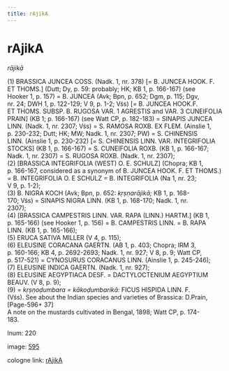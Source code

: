 ```yaml
---
title: rAjikA
---
```


# rAjikA

<i>rājikā</i>  <div n="P" />(1) <bot>BRASSICA JUNCEA COSS.</bot> (Nadk. 1, nr. 378) [= <bot>B. JUNCEA HOOK. F. <div n="lb" />ET THOMS.</bot>] (Dutt; Dy, p. 59: probably; HK; KB 1, p. 166-167) (see <div n="lb" />Hooker 1, p. 157) = <bot>B. JUNCEA</bot> (Avk; Bpn, p. 652; Dgm, p. 115; Dgv, <div n="lb" />nr. 24; DWH 1, p. 122-129; V 9, p. 1-2; Vśs) [= <bot>B. JUNCEA HOOK.</bot><bot>F. <div n="lb" />ET THOMS. SUBSP. B. RUGOSA VAR.</bot> 1 <bot>AGRESTIS</bot> and <bot>VAR.</bot> 3 <bot>CUNEIFOLIA <div n="lb" />PRAIN</bot>] (KB 1; p. 166-167) (see Watt CP, p. 182-183) = <bot>SINAPIS JUNCEA <div n="lb" />LINN.</bot> (Nadk. 1, nr. 2307; Vśs) = <bot>S. RAMOSA ROXB. EX FLEM.</bot> (Ainslie 1, <div n="lb" />p. 230-232; Dutt; HK; MW; Nadk. 1, nr. 2307; PW) = <bot>S. CHINENSIS <div n="lb" />LINN.</bot> (Ainslie 1, p. 230-232) [= <bot>S. CHINENSIS LINN. VAR. INTEGRIFOLIA <div n="lb" />STOCKS</bot>] (KB 1, p. 166-167) = <bot>S. CUNEIFOLIA ROXB.</bot> (KB 1, p. 166-167; <div n="lb" />Nadk. 1, nr. 2307) = <bot>S. RUGOSA ROXB.</bot> (Nadk. 1, nr. 2307); <div n="P" />(2) [<bot>BRASSICA INTEGRIFOLIA (WEST) O. E. SCHULZ</bot>] (Chopra; KB 1, <div n="lb" />p. 166-167, considered as a synonym of <bot>B. JUNCEA HOOK. F. ET THOMS.</bot>) <div n="lb" />= <bot>B. INTEGRIFOLIA O. E SCHULZ</bot> = <bot>B. INTEGRIFOLIA</bot> (Na 1, nr. 23; <div n="lb" />V 9, p. 1-2); <div n="P" />(3) <bot>B. NIGRA KOCH</bot> (Avk; Bpn, p. 652: <i>kṛṣṇarājikā;</i> KB 1, p. 168- <div n="lb" />170; Vśs) = <bot>SINAPIS NIGRA LINN.</bot> (KB 1, p. 168-170; Nadk. 1, nr. <div n="lb" />2307); <div n="P" />(4) [<bot>BRASSICA CAMPESTRIS LINN. VAR. RAPA (LINN.) HARTM.</bot>] (KB 1, <div n="lb" />p. 165-166) (see Hooker 1, p. 156) = <bot>B. CAMPESTRIS LINN.</bot> = <bot>B. RAPA <div n="lb" />LINN.</bot> (KB 1, p. 165-166); <div n="P" />(5) <bot>ERUCA SATIVA MILLER</bot> (V 4, p. 115); <div n="P" />(6) <bot>ELEUSINE CORACANA GAERTN.</bot> (AB 1, p. 403; Chopra; IRM 3, <div n="lb" />p. 160-166; KB 4, p. 2692-2693; Nadk. 1, nr. 927; V 8, p. 9; Watt CP, <div n="lb" />p. 517-521) = <bot>CYNOSURUS CORACANUS LINN.</bot> (Ainslie 1, p. 245-246); <div n="P" />(7) <bot>ELEUSINE INDICA GAERTN.</bot> (Nadk. 1, nr. 927); <div n="P" />(8) <bot>ELEUSINE AEGYPTIACA DESF.</bot> = <bot>DACTYLOCTENIUM AEGYPTIUM <div n="lb" />BEAUV.</bot> (V 8, p. 9); <div n="P" />(9) = <i>kṛṣṇoḍumbara = kākoḍumbarikā:</i> <bot>FICUS HISPIDA LINN. F.</bot> <div n="lb" />(Vśs). See about the Indian species and varieties of Brassica: <bot>D.</bot>Prain, [Page-596+ 37] <div n="lb" /><bot>A</bot> note on the mustards cultivated in Bengal, 1898; Watt CP, p. 174- <div n="lb" />183.

lnum: 220

image: [595](https://www.sanskrit-lexicon.uni-koeln.de/scans/csl-apidev/servepdf.php?dict=snp&page=595)

cologne link: [rAjikA](https://sanskrit-lexicon.uni-koeln.de/scans/csl-apidev/getword.php?dict=snp&key=rAjikA)


